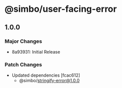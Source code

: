 # @simbo/user-facing-error

## 1.0.0

### Major Changes

- 8a93931: Initial Release

### Patch Changes

- Updated dependencies [fcac612]
  - @simbo/stringify-error@1.0.0
